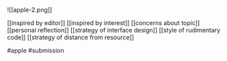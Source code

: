 ![[apple-2.png]]

[[inspired by editor]]
[[inspired by interest]]
[[concerns about topic]]
[[personal reflection]]
[[strategy of interface design]]
[[style of rudimentary code]]
[[strategy of distance from resource]]

#apple #submission 